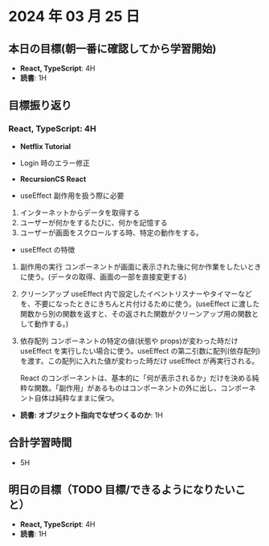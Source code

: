 # 2024 年 03 月 25 日

## 本日の目標(朝一番に確認してから学習開始)

-   **React, TypeScript**: 4H
-   **読書**: 1H

## 目標振り返り

### React, TypeScript: 4H

-   **Netflix Tutorial**
-   Login 時のエラー修正

-   **RecursionCS React**

-   useEffect
    副作用を扱う際に必要

1. インターネットからデータを取得する
2. ユーザーが何かをするたびに、何かを記憶する
3. ユーザーが画面をスクロールする時、特定の動作をする。

-   useEffect の特徴

1. 副作用の実行
   コンポーネントが画面に表示された後に何か作業をしたいときに使う。(データの取得、画面の一部を直接変更する)
2. クリーンアップ
   useEffect 内で設定したイベントリスナーやタイマーなどを、不要になったときにきちんと片付けるために使う。(useEffect に渡した関数から別の関数を返すと、その返された関数がクリーンアップ用の関数として動作する。)
3. 依存配列
   コンポーネントの特定の値(状態や props)が変わった時だけ useEffect を実行したい場合に使う。useEffect の第二引数に配列(依存配列)を渡す。この配列に入れた値が変わった時だけ useEffect が再実行される。

    React のコンポーネントは、基本的に「何が表示されるか」だけを決める純粋な関数。「副作用」があるものはコンポーネントの外に出し、コンポーネント自体は純粋なままに保つ。

-   **読書: オブジェクト指向でなぜつくるのか**: 1H

## 合計学習時間

-   5H

## 明日の目標（TODO 目標/できるようになりたいこと）

-   **React, TypeScript**: 4H
-   **読書**: 1H
